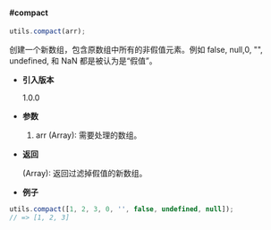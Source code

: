 #### #compact

```javascript
utils.compact(arr);
```

创建一个新数组，包含原数组中所有的非假值元素。例如 false, null,0, "", undefined, 和 NaN 都是被认为是“假值”。

- **引入版本**

    1.0.0

- **参数**

    1. arr (Array): 需要处理的数组。

- **返回**

    (Array): 返回过滤掉假值的新数组。

- **例子**

```javascript
utils.compact([1, 2, 3, 0, '', false, undefined, null]);
// => [1, 2, 3]
```
